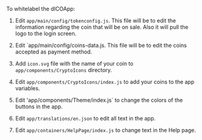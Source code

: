 To whitelabel the dICOApp:

1. Edit `app/main/config/tokenconfig.js`. This file will be to edit the information regarding the coin that will be on sale. Also it will pull the logo to the login screen.

2. Edit `app/main/config/coins-data.js. This file will be to edit the coins accepted as payment method.

3. Add `icon.svg` file with the name of your coin to `app/components/CryptoIcons` directory.

4. Edit `app/components/CryptoIcons/index.js` to add your coins to the app variables.

5. Edit 'app/components/Theme/index.js` to change the colors of the buttons in the app.

6. Edit `app/translations/en.json` to edit all text in the app.

7. Edit `app/containers/HelpPage/index.js` to change text in the Help page.
